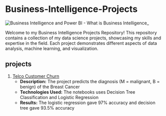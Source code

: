# Business-Intelligence-Projects
![Business Intelligence and Power BI - What is Business Intelligence_](https://github.com/aarsyp/Business-Intelligence-Projects/assets/128990838/e26c1702-6831-41bb-8850-5daf0c42c51a)

Welcome to my Business Intelligence Projects Repository! This repository contains a collection of my data science projects, showcasing my skills and expertise in the field. Each project demonstrates different aspects of data analysis, machine learning, and visualization.
## projects
1. [Telco Customer Churn](https://github.com/SUKHMAN-SINGH-1612/Data-Science-Projects/tree/main/Breast%20Cancer%20Prediction)
   - **Description:** The project predicts the diagnosis (M = malignant, B = benign) of the Breast Cancer
   - **Technologies Used:** The notebooks uses Decision Tree Classification and Logistic Regression
   - **Results:** The logistic regression gave 97% accuracy and decision tree gave 93.5% accuracy

